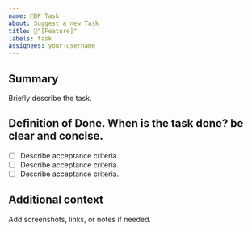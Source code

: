 ```yaml
---
name: 🔴DP Task
about: Suggest a new Task
title: 🔴"[Feature]"
labels: task
assignees: your-username
---
```


## Summary
Briefly describe the task.

## Definition of Done. When is the task done? be clear and concise.
- [ ] Describe acceptance criteria.
- [ ] Describe acceptance criteria.
- [ ] Describe acceptance criteria.

## Additional context
Add screenshots, links, or notes if needed.
